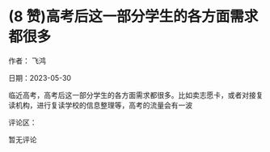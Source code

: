 
# (8 赞)高考后这一部分学生的各方面需求都很多

作者：  飞鸿

日期：2023-05-30

临近高考，高考后这一部分学生的各方面需求都很多。比如卖志愿卡，或者对接复读机构，进行复读学校的信息整理等，高考的流量会有一波

评论区：

暂无评论
